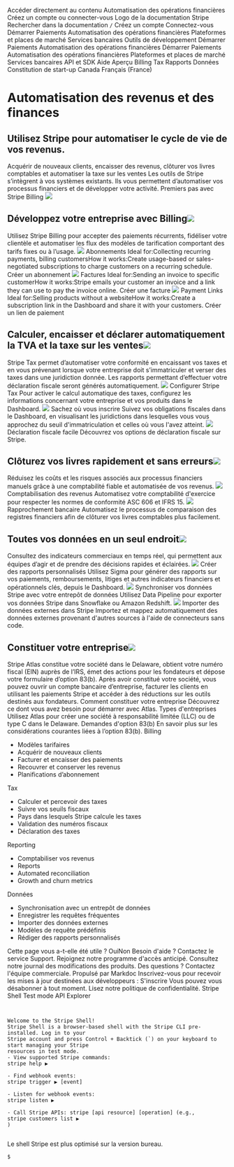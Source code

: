 Accéder directement au contenu
Automatisation des opérations financières
Créez un compte
ou 
connecter-vous
Logo de la documentation Stripe
Rechercher dans la documentation
`/`
Créez un compte
Connectez-vous
Démarrer
Paiements
Automatisation des opérations financières
Plateformes et places de marché
Services bancaires
Outils de développement
Démarrer
Paiements
Automatisation des opérations financières
Démarrer
Paiements
Automatisation des opérations financières
Plateformes et places de marché
Services bancaires
API et SDK
Aide
Aperçu
Billing
Tax
Rapports
Données
Constitution de start-up
Canada
Français (France)
# Automatisation des revenus et des finances
## Utilisez Stripe pour automatiser le cycle de vie de vos revenus.
Acquérir de nouveaux clients, encaisser des revenus, clôturer vos livres comptables et automatiser la taxe sur les ventes
Les outils de Stripe s’intègrent à vos systèmes existants. Ils vous permettent d’automatiser vos processus financiers et de développer votre activité.
Premiers pas avec Stripe Billing
![](https://b.stripecdn.com/docs-statics-srv/assets/rfa-hero.6171909726b810b57f8af57da8a956b1.png)
## Développez votre entreprise avec Billing![](https://b.stripecdn.com/docs-statics-srv/assets/fcc3a1c24df6fcffface6110ca4963de.svg)
Utilisez Stripe Billing pour accepter des paiements récurrents, fidéliser votre clientèle et automatiser les flux des modèles de tarification comportant des tarifs fixes ou à l’usage.
![](https://b.stripecdn.com/docs-statics-srv/assets/Billing_Thumbnail.97b884a31a24d1e69dd87e798e1b54f9.svg)
Abonnements
Ideal for:Collecting recurring payments, billing customersHow it works:Create usage-based or sales-negotiated subscriptions to charge customers on a recurring schedule.
Créer un abonnement
![](https://b.stripecdn.com/docs-statics-srv/assets/Recurring-invoice.4380e31c85c72f8c8048b042c6f5c504.svg)
Factures
Ideal for:Sending an invoice to specific customerHow it works:Stripe emails your customer an invoice and a link they can use to pay the invoice online.
Créer une facture
![](https://b.stripecdn.com/docs-statics-srv/assets/Pay-link.4ba8b313406b2547ed3b720f81b58632.svg)
Payment Links
Ideal for:Selling products without a websiteHow it works:Create a subscription link in the Dashboard and share it with your customers.
Créer un lien de paiement
## Calculer, encaisser et déclarer automatiquement la TVA et la taxe sur les ventes![](https://b.stripecdn.com/docs-statics-srv/assets/fcc3a1c24df6fcffface6110ca4963de.svg)
Stripe Tax permet d’automatiser votre conformité en encaissant vos taxes et en vous prévenant lorsque votre entreprise doit s’immatriculer et verser des taxes dans une juridiction donnée. Les rapports permettant d’effectuer votre déclaration fiscale seront générés automatiquement.
![](https://b.stripecdn.com/docs-statics-srv/assets/setup.4467b3f3ee77c6af9e6e4683fe3c7629.png)
Configurer Stripe Tax
Pour activer le calcul automatique des taxes, configurez les informations concernant votre entreprise et vos produits dans le Dashboard.
![](https://b.stripecdn.com/docs-statics-srv/assets/threshold-monitoring.47b93a77c470acd8c7689e41bf60fd48.png)
Sachez où vous inscrire
Suivez vos obligations fiscales dans le Dashboard, en visualisant les juridictions dans lesquelles vous vous approchez du seuil d'immatriculation et celles où vous l'avez atteint.
![](https://b.stripecdn.com/docs-statics-srv/assets/us-local-reports.2feed5a0c813b40f5312ccba07ca8521.png)
Déclaration fiscale facile
Découvrez vos options de déclaration fiscale sur Stripe.
## Clôturez vos livres rapidement et sans erreurs![](https://b.stripecdn.com/docs-statics-srv/assets/fcc3a1c24df6fcffface6110ca4963de.svg)
Réduisez les coûts et les risques associés aux processus financiers manuels grâce à une comptabilité fiable et automatisée de vos revenus.
![](https://b.stripecdn.com/docs-statics-srv/assets/revenue-recognition.b80ff778d613a23e11d4817f92ade748.png)
Comptabilisation des revenus
Automatisez votre comptabilité d'exercice pour respecter les normes de conformité ASC 606 et IFRS 15.
![](https://b.stripecdn.com/docs-statics-srv/assets/Bank_recon.5a069f31b06223a71d43d5885659e128.svg)
Rapprochement bancaire
Automatisez le processus de comparaison des registres financiers afin de clôturer vos livres comptables plus facilement.
## Toutes vos données en un seul endroit![](https://b.stripecdn.com/docs-statics-srv/assets/fcc3a1c24df6fcffface6110ca4963de.svg)
Consultez des indicateurs commerciaux en temps réel, qui permettent aux équipes d’agir et de prendre des décisions rapides et éclairées.
![](https://b.stripecdn.com/docs-statics-srv/assets/custom-reporting.91d56c42e608320509d8216df2c235b0.png)
Créer des rapports personnalisés
Utilisez Sigma pour générer des rapports sur vos paiements, remboursements, litiges et autres indicateurs financiers et opérationnels clés, depuis le Dashboard.
![](https://b.stripecdn.com/docs-statics-srv/assets/data-pipeline.f0d5201930cbb4309ad36e428b576461.png)
Synchroniser vos données Stripe avec votre entrepôt de données
Utilisez Data Pipeline pour exporter vos données Stripe dans Snowflake ou Amazon Redshift.
![](https://b.stripecdn.com/docs-statics-srv/assets/data-management.d3a47ba8e8aa23fec1e4a84ddca9ecab.png)
Importer des données externes dans Stripe
Importez et mappez automatiquement des données externes provenant d'autres sources à l'aide de connecteurs sans code.
## Constituer votre entreprise![](https://b.stripecdn.com/docs-statics-srv/assets/fcc3a1c24df6fcffface6110ca4963de.svg)
Stripe Atlas constitue votre société dans le Delaware, obtient votre numéro fiscal (EIN) auprès de l’IRS, émet des actions pour les fondateurs et dépose votre formulaire d’option 83(b). Après avoir constitué votre société, vous pouvez ouvrir un compte bancaire d’entreprise, facturer les clients en utilisant les paiements Stripe et accéder à des réductions sur les outils destinés aux fondateurs.
Comment constituer votre entreprise
Découvrez ce dont vous avez besoin pour démarrer avec Atlas.
Types d'entreprises
Utilisez Atlas pour créer une société à responsabilité limitée (LLC) ou de type C dans le Delaware.
Demandes d'option 83(b)
En savoir plus sur les considérations courantes liées à l’option 83(b).
Billing
  * Modèles tarifaires
  * Acquérir de nouveaux clients
  * Facturer et encaisser des paiements
  * Recouvrer et conserver les revenus
  * Planifications d’abonnement


Tax
  * Calculer et percevoir des taxes
  * Suivre vos seuils fiscaux
  * Pays dans lesquels Stripe calcule les taxes
  * Validation des numéros fiscaux
  * Déclaration des taxes


Reporting
  * Comptabiliser vos revenus
  * Reports
  * Automated reconciliation
  * Growth and churn metrics


Données
  * Synchronisation avec un entrepôt de données
  * Enregistrer les requêtes fréquentes
  * Importer des données externes
  * Modèles de requête prédéfinis
  * Rédiger des rapports personnalisés


Cette page vous a-t-elle été utile ?
OuiNon
Besoin d'aide ? Contactez le service Support.
Rejoignez notre programme d'accès anticipé.
Consultez notre journal des modifications des produits.
Des questions ? Contactez l'équipe commerciale.
Propulsé par Markdoc
Inscrivez-vous pour recevoir les mises à jour destinées aux développeurs :
S'inscrire
Vous pouvez vous désabonner à tout moment. Lisez notre politique de confidentialité.
Stripe Shell
Test mode
API Explorer
```


Welcome to the Stripe Shell!
Stripe Shell is a browser-based shell with the Stripe CLI pre-installed. Log in to your
Stripe account and press Control + Backtick (`) on your keyboard to start managing your Stripe
resources in test mode.
- View supported Stripe commands: 
stripe help ▶️

- Find webhook events: 
stripe trigger ▶️ [event]

- Listen for webhook events: 
stripe listen ▶

- Call Stripe APIs: stripe [api resource] [operation] (e.g., 
stripe customers list ▶️
)


```

Le shell Stripe est plus optimisé sur la version bureau.
```
$
```

